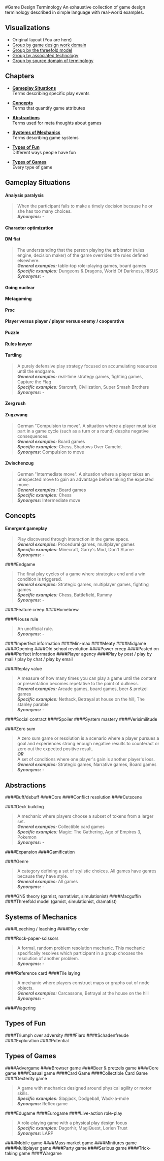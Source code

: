 #Game Design Terminology
An exhaustive collection of game design terminology described in simple language with real-world examples.

## Visualizations
* Original layout (You are here)
* [Group by game design work domain]()
* [Group by the threefold model]()
* [Group by associated technology]()
* [Group by source domain of terminology]()

## Chapters
* [**Gameplay Situations**](https://github.com/Dragonsdoom/gdterms/blob/master/terms.md#gameplay-situations)  
Terms describing specific play events

* [**Concepts**](https://github.com/Dragonsdoom/gdterms/blob/master/terms.md#concepts)  
Terms that quantify game attributes

* [**Abstractions**](https://github.com/Dragonsdoom/gdterms/blob/master/terms.md#abstractions)  
Terms used for meta thoughts about games

* [**Systems of Mechanics**](https://github.com/Dragonsdoom/gdterms/blob/master/terms.md#systems-of-mechanics)  
Terms describing game systems

* [**Types of Fun**](https://github.com/Dragonsdoom/gdterms/blob/master/terms.md#types-of-fun)  
Different ways people have fun

* [**Types of Games**](https://github.com/Dragonsdoom/gdterms/blob/master/terms.md#types-of-games)  
Every type of game

## Gameplay Situations
#### **Analysis paralysis**
> When the participant fails to make a timely decision because he or she has too many choices.  
***Synonyms:*** -

#### **Character optimization**  

#### **DM fiat**  
> The understanding that the person playing the arbitrator (rules engine, decision maker) of the game overrides the rules defined elsewhere.  
***General examples:*** table-top role-playing games, board games  
***Specific examples:*** Dungeons & Dragons, World Of Darkness, RISUS  
***Synonyms:*** -  

#### **Going nuclear**  

#### **Metagaming**  

#### **Proc**  

#### **Player versus player / player versus enemy / cooperative**  

#### **Puzzle**  

#### **Rules lawyer**  

#### **Turtling**  
> A purely defensive play strategy focused on accumulating resources until the endgame.  
***General examples:*** real-time strategy games, fighting games, Capture the Flag  
***Specific examples:*** Starcraft, Civilization, Super Smash Brothers  
***Synonyms:*** -  

#### **Zerg rush**  

#### **Zugzwang**  
> German "Compulsion to move". A situation where a player must take part in a game cycle (such as a turn or a round) despite negative consequences.  
***General examples:*** Board games  
***Specific examples:*** Chess, Shadows Over Camelot  
***Synonyms:*** Compulsion to move  

#### **Zwischenzug**  
> German "Intermediate move". A situation where a player takes an unexpected move to gain an advantage before taking the expected move.  
***General examples :*** Board games  
***Specific examples:*** Chess  
***Synonyms:*** Intermediate move

## Concepts
#### Emergent gameplay
> Play discovered through interaction in the game space.  
***General examples:*** Procedural games, multiplayer games  
***Specific examples:*** Minecraft, Garry's Mod, Don't Starve  
***Synonyms:*** -  

####Endgame
> The final play cycles of a game where strategies end and a win condition is triggered.  
***General examples:*** Strategic games, multiplayer games, fighting games  
***Specific examples:*** Chess, Battlefield, Rummy  
***Synonyms:*** -  

####Feature creep
####Homebrew

####House rule
> An unofficial rule.  
***Synonyms:*** -

####Imperfect information
####Min-max
####Meaty
####Midgame
####Opening
####Old school revolution
####Power creep
####Pasted on
####Perfect information
####Player agency
####Play by post / play by mail / play by chat / play by email

####Replay value
> A measure of how many times you can play a game until the content or presentation becomes repetative to the point of dullness.  
***General examples:*** Arcade games, board games, beer & pretzel games  
***Specific examples:*** Nethack, Betrayal at house on the hill, The stanley parable  
***Synonyms:*** -

####Social contract
####Spoiler
####System mastery
####Verisimilitude

####Zero sum
> A zero sum game or resolution is a scenario where a player pursues a goal and experiences strong enough negative results to counteract or zero out the expected positive result.  
***OR***  
A set of conditions where one player's gain is another player's loss.  
***General examples:*** Strategic games, Narrative games, Board games  
***Synonyms:*** -  

## Abstractions
####Buff/debuff
####Core
####Conflict resolution
####Cutscene

####Deck building
> A mechanic where players choose a subset of tokens from a larger set.  
***General examples:*** Collectible card games  
***Specific examples:*** Magic: The Gathering, Age of Empires 3, Pokemon  
***Synonyms:*** -

####Expansion
####Gamification

####Genre
> A category defining a set of stylistic choices. All games have genres because they have style.  
***General examples:*** All games  
***Synonyms:*** -  

####GNS theory (gamist, narrativist, simulationist)
####Macguffin
####Threefold model (gamist, simulationist, dramatist)

## Systems of Mechanics
####Leeching / leaching
####Play order

####Rock-paper-scissors
> A formal, random problem resolution mechanic. This mechanic specifically resolves which participant in a group chooses the resolution of another problem.  
***Synonyms:*** -  

####Reference card
####Tile laying
> A mechanic where players construct maps or graphs out of node objects.  
***General examples:*** Carcassone, Betrayal at the house on the hill  
***Synonyms:*** -  

####Wagering

## Types of Fun
####Triumph over adversity
####Fiaro
####Schadenfreude
####Exploration
####Potential

## Types of Games
####Advergame
####Browser game
####Beer & pretzels game
####Core game
####Casual game
####Card Game
####Collectible Card Game
####Dexterity game
> A game with mechanics designed around physical agility or motor skills.  
***Specific examples:*** Slapjack, Dodgeball, Wack-a-mole  
***Synonyms:*** Reflex game  

####Edugame
####Eurogame
####Live-action role-play
> A role-playing game with a physical play design focus  
***Specific examples:*** Dagorhir, MagiQuest, Lorien Trust  
***Synonyms:*** LARP  

####Mobile game
####Mass market game
####Minitures game
####Multiplayer game
####Party game
####Serious game
####Trick-taking game
####Wargame
